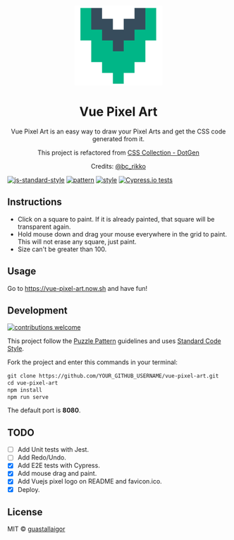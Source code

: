 <div align="center">
  <img src="./src/assets/logo.png" width="200px">
  <h1>Vue Pixel Art</h1>
</div>

<p align="center">
  Vue Pixel Art is an easy way to draw your Pixel Arts and get the CSS code generated from it.  
</p>
<p align="center">
  This project is refactored from <a href="https://bcrikko.github.io/css-collection/tool/dotgen/index.html" target="_blank">CSS Collection - DotGen</a>    
</p>
<p align="center">
  Credits: <a href="https://github.com/BcRikko" target="_blank">@bc_rikko</a>
</p>

[![js-standard-style](https://img.shields.io/badge/code%20style-standard-brightgreen.svg)](http://standardjs.com/)
[![pattern](https://img.shields.io/badge/pattern-puzzle--pattern-orange.svg)](https://github.com/guastallaigor/puzzle-pattern/)
[![style](https://img.shields.io/badge/style-NES.css-red.svg)](https://nostalgic-css.github.io/NES.css/)
[![Cypress.io tests](https://img.shields.io/badge/cypress.io-tests-green.svg)](https://cypress.io)

## Instructions

* Click on a square to paint. If it is already painted, that square will be transparent again.
* Hold mouse down and drag your mouse everywhere in the grid to paint. This will not erase any square, just paint.
* Size can't be greater than 100.

## Usage

Go to https://vue-pixel-art.now.sh and have fun!

## Development

[![contributions welcome](https://img.shields.io/badge/contributions-welcome-brightgreen.svg?style=flat)](https://github.com/dwyl/esta/issues)

This project follow the [Puzzle Pattern](https://github.com/guastallaigor/puzzle-pattern) guidelines and uses [Standard Code Style](https://github.com/standard/standard).

Fork the project and enter this commands in your terminal:

```
git clone https://github.com/YOUR_GITHUB_USERNAME/vue-pixel-art.git
cd vue-pixel-art
npm install
npm run serve
```

The default port is **8080**.

## TODO

* [ ] Add Unit tests with Jest.
* [ ] Add Redo/Undo.
* [X] Add E2E tests with Cypress.
* [X] Add mouse drag and paint.
* [X] Add Vuejs pixel logo on README and favicon.ico.
* [X] Deploy.

## License

MIT © [guastallaigor](https://github.com/guastallaigor/vue-pixel-art/blob/master/LICENSE)
